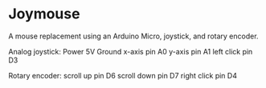 # Joymouse
A mouse replacement using an Arduino Micro, joystick, and rotary encoder.

Analog joystick:
  Power         5V
  Ground
                x-axis        pin A0
                y-axis        pin A1
                left click    pin D3

Rotary encoder:
  scroll up     pin D6
  scroll down   pin D7
  right click   pin D4
  
